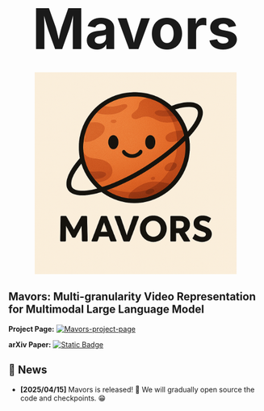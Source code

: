 <div align="center">

# <span style="font-size: 4em;">**Mavors**</span>

<img src="./src/images/mavors.png" alt="Project Logo" width="400">

</div>

## Mavors: Multi-granularity Video Representation for Multimodal Large Language Model

**Project Page:** [![Mavors-project-page](https://img.shields.io/badge/Mavors-project_page-red)](https://mavors-mllm.github.io/) 

**arXiv Paper:** [![Static Badge](https://img.shields.io/badge/Mavors-paper-green)](https://arxiv.org/pdf/2504.10068) 

## 📢 News
- **[2025/04/15]** Mavors is released! 🎉 We will gradually open source the code and checkpoints. 😁